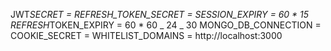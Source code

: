 JWT*SECRET =
REFRESH_TOKEN_SECRET =
SESSION_EXPIRY = 60 * 15
REFRESH*TOKEN_EXPIRY = 60 * 60 _ 24 _ 30
MONGO_DB_CONNECTION =
COOKIE_SECRET =
WHITELIST_DOMAINS = http://localhost:3000
